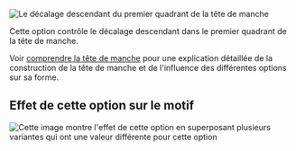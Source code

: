 ![Le décalage descendant du premier quadrant de la tête de manche](./sleevecapq1downwardspread.svg)

Cette option contrôle le décalage descendant dans le premier quadrant de la tête de manche.

<Tip>

Voir [comprendre la tête de manche](/docs/patterns/brian/options#understanding-the-sleevecap) pour une explication détaillée de la construction de la tête de manche et de l'influence des différentes options sur sa forme.

</Tip>

## Effet de cette option sur le motif

![Cette image montre l'effet de cette option en superposant plusieurs variantes qui ont une valeur différente pour cette option](simon_sleevecapq1spread1_sample.svg "Effet de cette option sur le motif")
